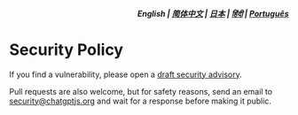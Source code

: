 <div align="right">
<h5>English | <a href="zh-cn/SECURITY.md">简体中文</a> | <a href="ja/SECURITY.md">日本</a> | <a href="hi/SECURITY.md">हिंदी</a> | <a href="pt/SECURITY.md">Português</a></h5>
</div>

# Security Policy

If you find a vulnerability, please open a [draft security advisory](https://github.com/kudoai/chatgpt.js/security/advisories/new).

Pull requests are also welcome, but for safety reasons, send an email to security@chatgptjs.org and wait for a response before making it public.
